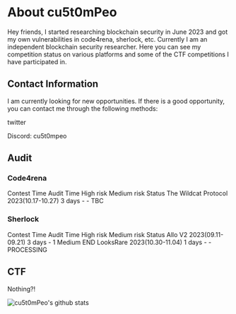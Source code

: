 # About cu5t0mPeo
Hey friends, I started researching blockchain security in June 2023 and got my own vulnerabilities in code4rena, sherlock, etc. Currently I am an independent blockchain security researcher. Here you can see my competition status on various platforms and some of the CTF competitions I have participated in.

## Contact Information
I am currently looking for new opportunities. If there is a good opportunity, you can contact me through the following methods:

twitter

Discord: cu5t0mpeo

## Audit
### Code4rena
Contest	Time	Audit Time	High risk	Medium risk	Status
The Wildcat Protocol	2023(10.17-10.27)	3 days	-	-	TBC
### Sherlock
Contest	Time	Audit Time	High risk	Medium risk	Status
Allo V2	2023(09.11-09.21)	3 days	-	1 Medium	END
LooksRare	2023(10.30-11.04)	1 days	-	-	PROCESSING
## CTF
Nothing?!
<!--
**cu5t0mPeo/cu5t0mPeo** is a ✨ _special_ ✨ repository because its `README.md` (this file) appears on your GitHub profile.

Here are some ideas to get you started:

- 🔭 I’m currently working on ...
- 🌱 I’m currently learning ...
- 👯 I’m looking to collaborate on ...
- 🤔 I’m looking for help with ...
- 💬 Ask me about ...
- 📫 How to reach me: ...
- 😄 Pronouns: ...
- ⚡ Fun fact: ...
--> 
![cu5t0mPeo's github stats](https://github-readme-stats.vercel.app/api?username=cu5t0mPeo&show_icons=true&hide_border=true)
